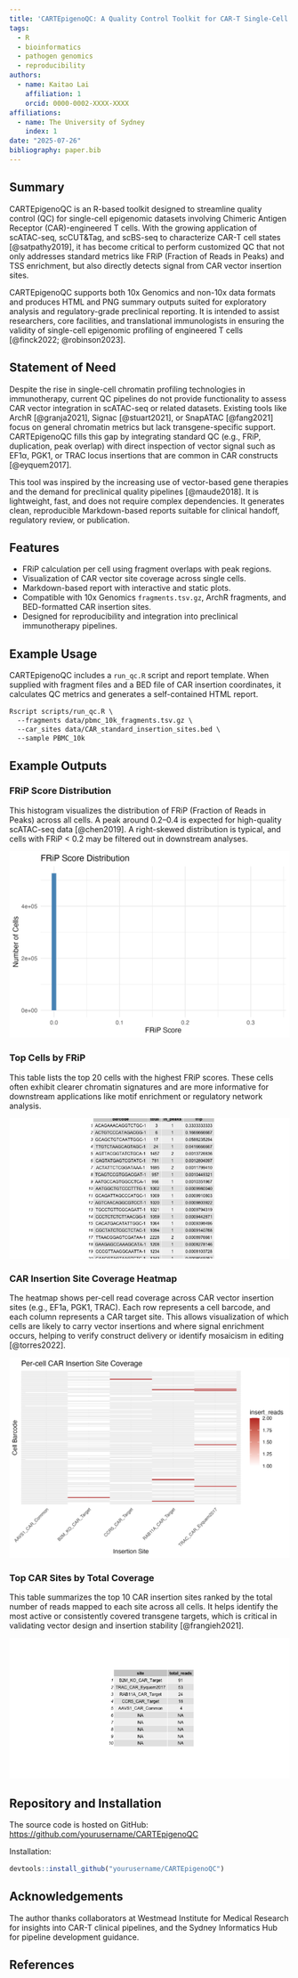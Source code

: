 ```yaml
---
title: 'CARTEpigenoQC: A Quality Control Toolkit for CAR-T Single-Cell Epigenomic Data'
tags:
  - R
  - bioinformatics
  - pathogen genomics
  - reproducibility
authors:
  - name: Kaitao Lai
    affiliation: 1
    orcid: 0000-0002-XXXX-XXXX
affiliations:
  - name: The University of Sydney
    index: 1
date: "2025-07-26"
bibliography: paper.bib
---
```


## Summary

CARTEpigenoQC is an R-based toolkit designed to streamline quality control (QC) for single-cell epigenomic datasets involving Chimeric Antigen Receptor (CAR)-engineered T cells. With the growing application of scATAC-seq, scCUT&Tag, and scBS-seq to characterize CAR-T cell states [@satpathy2019], it has become critical to perform customized QC that not only addresses standard metrics like FRiP (Fraction of Reads in Peaks) and TSS enrichment, but also directly detects signal from CAR vector insertion sites.

CARTEpigenoQC supports both 10x Genomics and non-10x data formats and produces HTML and PNG summary outputs suited for exploratory analysis and regulatory-grade preclinical reporting. It is intended to assist researchers, core facilities, and translational immunologists in ensuring the validity of single-cell epigenomic profiling of engineered T cells [@finck2022; @robinson2023].

## Statement of Need

Despite the rise in single-cell chromatin profiling technologies in immunotherapy, current QC pipelines do not provide functionality to assess CAR vector integration in scATAC-seq or related datasets. Existing tools like ArchR [@granja2021], Signac [@stuart2021], or SnapATAC [@fang2021] focus on general chromatin metrics but lack transgene-specific support. CARTEpigenoQC fills this gap by integrating standard QC (e.g., FRiP, duplication, peak overlap) with direct inspection of vector signal such as EF1α, PGK1, or TRAC locus insertions that are common in CAR constructs [@eyquem2017].

This tool was inspired by the increasing use of vector-based gene therapies and the demand for preclinical quality pipelines [@maude2018]. It is lightweight, fast, and does not require complex dependencies. It generates clean, reproducible Markdown-based reports suitable for clinical handoff, regulatory review, or publication.

## Features

- FRiP calculation per cell using fragment overlaps with peak regions.
- Visualization of CAR vector site coverage across single cells.
- Markdown-based report with interactive and static plots.
- Compatible with 10x Genomics `fragments.tsv.gz`, ArchR fragments, and BED-formatted CAR insertion sites.
- Designed for reproducibility and integration into preclinical immunotherapy pipelines.

## Example Usage

CARTEpigenoQC includes a `run_qc.R` script and report template. When supplied with fragment files and a BED file of CAR insertion coordinates, it calculates QC metrics and generates a self-contained HTML report.

```
Rscript scripts/run_qc.R \
  --fragments data/pbmc_10k_fragments.tsv.gz \
  --car_sites data/CAR_standard_insertion_sites.bed \
  --sample PBMC_10k
```

## Example Outputs

### FRiP Score Distribution

This histogram visualizes the distribution of FRiP (Fraction of Reads in Peaks) across all cells. A peak around 0.2–0.4 is expected for high-quality scATAC-seq data [@chen2019]. A right-skewed distribution is typical, and cells with FRiP < 0.2 may be filtered out in downstream analyses.

![FRiP Histogram](figures/example_frip_plot.png)

### Top Cells by FRiP

This table lists the top 20 cells with the highest FRiP scores. These cells often exhibit clearer chromatin signatures and are more informative for downstream applications like motif enrichment or regulatory network analysis.

![Top FRiP Table](figures/frip_top_table.png)

### CAR Insertion Site Coverage Heatmap

The heatmap shows per-cell read coverage across CAR vector insertion sites (e.g., EF1a, PGK1, TRAC). Each row represents a cell barcode, and each column represents a CAR target site. This allows visualization of which cells are likely to carry vector insertions and where signal enrichment occurs, helping to verify construct delivery or identify mosaicism in editing [@torres2022].

![CAR Insertion Heatmap](figures/car_coverage_heatmap.png)

### Top CAR Sites by Total Coverage

This table summarizes the top 10 CAR insertion sites ranked by the total number of reads mapped to each site across all cells. It helps identify the most active or consistently covered transgene targets, which is critical in validating vector design and insertion stability [@frangieh2021].

![Top CAR Sites](figures/car_site_table.png)

## Repository and Installation

The source code is hosted on GitHub:  
https://github.com/yourusername/CARTEpigenoQC

Installation:
```r
devtools::install_github("yourusername/CARTEpigenoQC")
```

## Acknowledgements

The author thanks collaborators at Westmead Institute for Medical Research for insights into CAR-T clinical pipelines, and the Sydney Informatics Hub for pipeline development guidance.

## References
